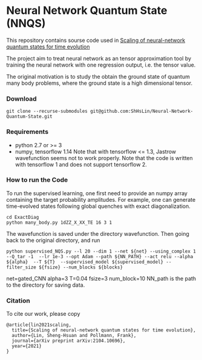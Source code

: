 # Neural Network Quantum State (NNQS)

This repository contains sourse code used in [Scaling of neural-network quantum states for time evolution](https://arxiv.org/abs/2104.10696)

The project aim to treat neural network as an tensor approximation tool by training the neural network with one regression output, i.e. the tensor value.

The original motivation is to study the obtain the ground state of quantum many body problems, where the ground state is a high dimensional tensor.


### Download
```
git clone --recurse-submodules git@github.com:ShHsLin/Neural-Network-Quantum-State.git
```

### Requirements

  - python 2.7 or >= 3
  - numpy, tensorflow 1.14
  Note that with tensorflow <= 1.3, Jastrow wavefunction seems not to work properly.
  Note that the code is written with tensorflow 1 and does not support tensorflow 2.


### How to run the Code

To run the supervised learning, one first need to provide an numpy array containing the target probability amplitudes. For example, one can generate time-evolved states following global quenches with exact diagonalization.
```
cd ExactDiag
python many_body.py 1dZZ_X_XX_TE 16 3 1
```
The wavefunction is saved under the directory wavefunction. Then going back to the original directory, and run
```
python supervised_NQS.py --l 20 --dim 1 --net ${net} --using_complex 1 --Q_tar -1  --lr 1e-3 --opt Adam --path ${NN_PATH} --act relu --alpha ${alpha}  --T ${T}  --supervised_model ${supervised_model} --filter_size ${fsize} --num_blocks ${blocks}
```

net=gated_CNN
alpha=3
T=0.04
fsize=3
num_block=10
NN_path is the path to the directory for saving data.



     

### Citation

To cite our work, please copy
```
@article{lin2021scaling,
  title={Scaling of neural-network quantum states for time evolution},
  author={Lin, Sheng-Hsuan and Pollmann, Frank},
  journal={arXiv preprint arXiv:2104.10696},
  year={2021}
}
```
